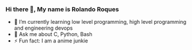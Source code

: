 ### Hi there 👋, My name is Rolando Roques

- 🌱 I’m currently learning low level programming, high level programming and engineering devops
- 💬 Ask me about C, Python, Bash
- ⚡ Fun fact: I am a anime junkie 
